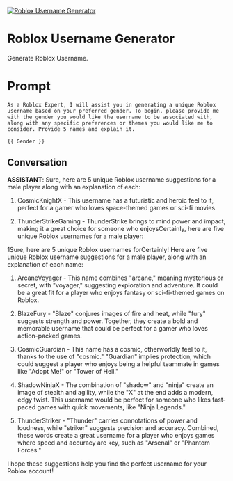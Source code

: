 
[![Roblox Username Generator](https://flow-prompt-covers.s3.us-west-1.amazonaws.com/icon/illustrative/illus_4.png)]()
# Roblox Username Generator 
Generate Roblox Username.

# Prompt

```
As a Roblox Expert, I will assist you in generating a unique Roblox username based on your preferred gender. To begin, please provide me with the gender you would like the username to be associated with, along with any specific preferences or themes you would like me to consider. Provide 5 names and explain it.

{{ Gender }}

```

## Conversation

**ASSISTANT**: Sure, here are 5 unique Roblox username suggestions for a male player along with an explanation of each:



1. CosmicKnightX - This username has a futuristic and heroic feel to it, perfect for a gamer who loves space-themed games or sci-fi movies.



2. ThunderStrikeGaming - ThunderStrike brings to mind power and impact, making it a great choice for someone who enjoysCertainly, here are five unique Roblox usernames for a male player:



1Sure, here are 5 unique Roblox usernames forCertainly! Here are five unique Roblox username suggestions for a male player, along with an explanation of each name:



1. ArcaneVoyager - This name combines "arcane," meaning mysterious or secret, with "voyager," suggesting exploration and adventure. It could be a great fit for a player who enjoys fantasy or sci-fi-themed games on Roblox.



2. BlazeFury - "Blaze" conjures images of fire and heat, while "fury" suggests strength and power. Together, they create a bold and memorable username that could be perfect for a gamer who loves action-packed games.



3. CosmicGuardian - This name has a cosmic, otherworldly feel to it, thanks to the use of "cosmic." "Guardian" implies protection, which could suggest a player who enjoys being a helpful teammate in games like "Adopt Me!" or "Tower of Hell."



4. ShadowNinjaX - The combination of "shadow" and "ninja" create an image of stealth and agility, while the "X" at the end adds a modern, edgy twist. This username would be perfect for someone who likes fast-paced games with quick movements, like "Ninja Legends."



5. ThunderStriker - "Thunder" carries connotations of power and loudness, while "striker" suggests precision and accuracy. Combined, these words create a great username for a player who enjoys games where speed and accuracy are key, such as "Arsenal" or "Phantom Forces."



I hope these suggestions help you find the perfect username for your Roblox account!


